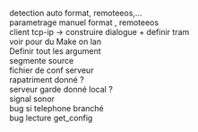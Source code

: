 detection auto format, remoteeos,... <br>
parametrage manuel format , remoteeos <br>
client tcp-ip -> construire dialogue + definir tram <br>
voir pour du Make on lan <br>
Definir tout les argument <br>
segmente source <br>
fichier de conf serveur <br>
rapatriment donné ?<br>
serveur garde donné local ? <br>
signal sonor <br>
bug si telephone branché <br>
bug lecture get_config <br>
